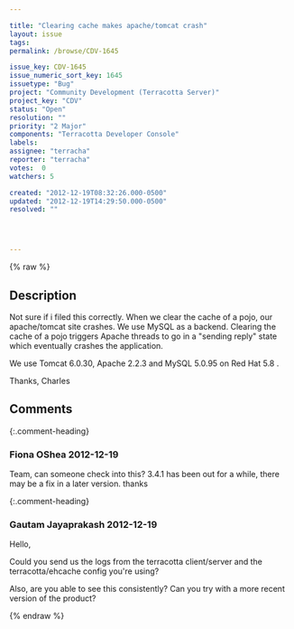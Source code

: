 ```yaml
---

title: "Clearing cache makes apache/tomcat crash"
layout: issue
tags: 
permalink: /browse/CDV-1645

issue_key: CDV-1645
issue_numeric_sort_key: 1645
issuetype: "Bug"
project: "Community Development (Terracotta Server)"
project_key: "CDV"
status: "Open"
resolution: ""
priority: "2 Major"
components: "Terracotta Developer Console"
labels: 
assignee: "terracha"
reporter: "terracha"
votes:  0
watchers: 5

created: "2012-12-19T08:32:26.000-0500"
updated: "2012-12-19T14:29:50.000-0500"
resolved: ""




---
```


{% raw %}

## Description

<div markdown="1" class="description">

Not sure if i filed this correctly. When we clear the cache of a pojo, our apache/tomcat site crashes. We use MySQL as a backend. Clearing the cache of a pojo triggers Apache threads to go in a "sending reply" state which eventually crashes the application.

We use Tomcat 6.0.30, Apache 2.2.3 and MySQL 5.0.95 on Red Hat 5.8 .

Thanks,
Charles



</div>

## Comments


{:.comment-heading}
### **Fiona OShea** <span class="date">2012-12-19</span>

<div markdown="1" class="comment">

Team, can someone check into this?
3.4.1 has been out for a while, there may be a fix in a later version.
thanks

</div>


{:.comment-heading}
### **Gautam Jayaprakash** <span class="date">2012-12-19</span>

<div markdown="1" class="comment">

Hello,

Could you send us the logs from the terracotta client/server and the terracotta/ehcache config you're using?

Also, are you able to see this consistently? Can you try with a more recent version of the product?

</div>



{% endraw %}

